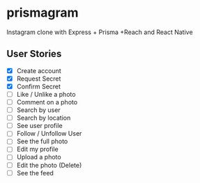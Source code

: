 # prismagram

Instagram clone with Express + Prisma +Reach and React Native

## User Stories

- [x] Create account
- [x] Request Secret
- [x] Confirm Secret
- [ ] Like / Unlike a photo
- [ ] Comment on a photo
- [ ] Search by user
- [ ] Search by location
- [ ] See user profile
- [ ] Follow / Unfollow User
- [ ] See the full photo
- [ ] Edit my profile
- [ ] Upload a photo
- [ ] Edit the photo (Delete)
- [ ] See the feed
